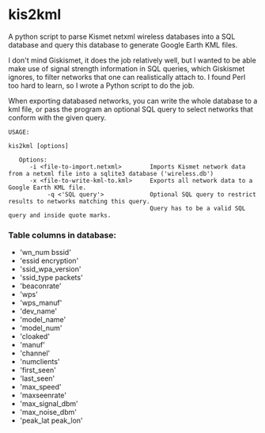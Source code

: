 # kis2kml

A python script to parse Kismet netxml wireless databases into a SQL database
and query this database to generate Google Earth KML files.

I don't mind Giskismet, it does the job relatively well, but I wanted to be
able make use of signal strength information in SQL queries, which Giskismet
ignores, to filter networks that one can realistically attach to. I found Perl
too hard to learn, so I wrote a Python script to do the job.

When exporting databased networks, you can write the whole database to a kml
file, or pass the program an optional SQL query to select networks that conform
with the given query.

```
USAGE:

kis2kml [options]

   Options:
      -i <file-to-import.netxml>        Imports Kismet network data from a netxml file into a sqlite3 database ('wireless.db')
      -x <file-to-write-kml-to.kml>     Exports all network data to a Google Earth KML file.
           -q <'SQL query'>             Optional SQL query to restrict results to networks matching this query.
                                        Query has to be a valid SQL query and inside quote marks.
```                                   
### Table columns in database:

-  'wn_num bssid' <br>
-  'essid encryption' <br>
-  'ssid_wpa_version' <br>
-  'ssid_type packets' <br>
-  'beaconrate' <br>
-  'wps' <br>
-  'wps_manuf' <br>
-  'dev_name' <br>
-  'model_name'<br>
-  'model_num' <br>
-  'cloaked' <br>
-  'manuf' <br>
-  'channel' <br>
-  'numclients' <br>
-  'first_seen' <br>
-  'last_seen' <br>
-  'max_speed' <br>
-  'maxseenrate' <br>
-  'max_signal_dbm'<br>
-  'max_noise_dbm' <br>
-  'peak_lat peak_lon'<br>
